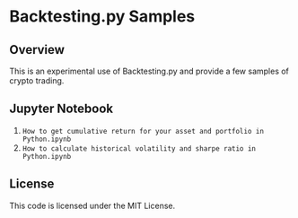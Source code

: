 # Backtesting.py Samples
 
## Overview
 
This is an experimental use of Backtesting.py and provide a few samples of crypto trading. 

## Jupyter Notebook

1. `How to get cumulative return for your asset and portfolio in Python.ipynb`
2. `How to calculate historical volatility and sharpe ratio in Python.ipynb`
 
## License
 
This code is licensed under the MIT License. 
